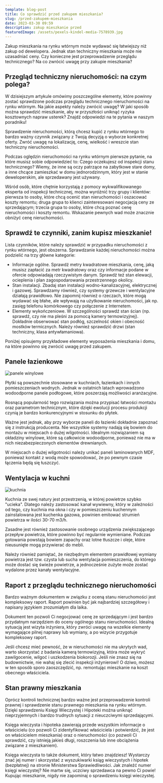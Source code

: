 ```yaml
---
template: blog-post
title: Co sprawdzić przed zakupem mieszkania?
slug: /przed-zakupem-mieszkania
date: 2023-03-30 09:59
description: zakup mieszkanie przed
featuredImage: /assets/pexels-kindel-media-7578939.jpg
---
```

Zakup mieszkania na rynku wtórnym może wydawać się łatwiejszy niż zakup od dewelopera. Jednak stan techniczny mieszkania może nie uzasadniać ceny. Czy konieczne jest przeprowadzenie przeglądu technicznego? Na co zwrócić uwagę przy zakupie mieszkania?

## Przegląd techniczny nieruchomości: na czym polega?

W dzisiejszym artykule omówimy poszczególne elementy, które powinny zostać sprawdzone podczas przeglądu technicznego nieruchomości na rynku wtórnym. Na jakie aspekty należy zwrócić uwagę? W jaki sposób można sprawdzić mieszkanie, aby w przyszłości uniknąć ryzyka kosztownych napraw usterek? Znajdź odpowiedzi na te pytania w naszym poradniku!

Sprawdzenie nieruchomości, którą chcesz kupić z rynku wtórnego to bardzo ważny czynnik związany z Twoją decyzją o wyborze konkretnej oferty. Zwróć uwagę na lokalizację, cenę, wielkość i wreszcie stan techniczny nieruchomości.

Podczas oględzin nieruchomości na rynku wtórnym pierwsze pytanie, na które musisz sobie odpowiedzieć to: Czego oczekujesz od inspekcji stanu technicznego? Wiemy, że inne są oczy patrzące na zabytkowe stare domy, a inne chcące zamieszkać w domu jednorodzinnym, który jest w stanie deweloperskim, ale sprzedawany jest używany.

Wśród osób, które chętnie korzystają z pomocy wykwalifikowanego eksperta od inspekcji technicznej, można wyróżnić trzy grupy i klientów: pierwsza to osoby, które chcą ocenić stan nieruchomości i oszacować koszty remontu; druga grupa to klienci zainteresowani negocjacją ceny ze sprzedającym; trzecia grupa to osoby, które chcą poznać cenę nieruchomości i koszty remontu. Wskazanie pewnych wad może znacznie obniżyć cenę nieruchomości.

## Sprawdź te czynniki, zanim kupisz mieszkanie!

Lista czynników, które należy sprawdzić w przypadku nieruchomości z rynku wtórnego, jest obszerna. Sprawdzanie każdej nieruchomości można podzielić na trzy główne kategorie:

* Informacje ogólne. Sprawdź metry kwadratowe mieszkania, cenę, jaką musisz zapłacić za metr kwadratowy oraz czy informacje podane w ofercie odpowiadają rzeczywistym danym. Sprawdź też stan elewacji, ocieplenia i plan zagospodarowania przestrzennego okolicy.
* Stan instalacji. Zbadaj stan instalacji wodno-kanalizacyjnej, elektrycznej i gazowej. Sprawdzamy również, czy systemy grzewcze i wentylacyjne działają prawidłowo. Nie zapomnij również o rzeczach, które mogą wydawać się błahe, ale wpływają na użytkowanie nieruchomości, jak np. zasięg telefonu komórkowego czy połączenie z Internetem.
* Elementy wykończeniowe. W szczególności sprawdź stan ścian (np. sprawdź, czy nie ma pleśni za pomocą kamery termowizyjnej). Dokładnie obserwować stan podłóg, szczelność okien i obecność mostków termicznych. Należy również sprawdzić drzwi (stan techniczny, klasa antywłamaniowa).

Poniżej opisujemy przykładowe elementy wyposażenia mieszkania i domu, na które powinno się zwrócić uwagę przed zakupem.

## Panele łazienkowe

![panele winylowe](/assets/panele-winylowe-w-lazience2-2048x1448.jpg)

Płytki są powszechnie stosowane w kuchniach, łazienkach i innych pomieszczeniach wodnych. Jednak w ostatnich latach wprowadzono wodoodporne panele podłogowe, które poszerzają możliwości aranżacyjne.

Rosnącą popularność tego rozwiązania można przypisać łatwości montażu oraz parametrom technicznym, które dzięki ewolucji procesu produkcji czynią je bardzo konkurencyjnymi w stosunku do płytek.

Ważne jest jednak, aby przy wyborze paneli do łazienki dokładnie zapoznać się z instrukcją producenta. Nie wszystkie systemy nadają się bowiem do montażu w miejscach o dużej wilgotności. Idealnym rozwiązaniem są okładziny winylowe, które są całkowicie wodoodporne, ponieważ nie ma w nich niezabezpieczonych elementów drewnianych.

W miejscach o dużej wilgotności należy unikać paneli laminowanych MDF, ponieważ kontakt z wodą może spowodować, że po pewnym czasie łączenia będą się łuszczyć.

## Wentylacja w kuchni

![kuchnia](/assets/wentylacja-w-kuchni-okap-kratka-wentylacyjna-i-mozliwe-problemy-114082.jpg)

Kuchnia ze swej natury jest przestrzenią, w której powietrze szybko "ucieka". Dlatego należy zastosować kanał wywiewny, który w zależności od tego, czy kuchnia ma okna i czy w pomieszczeniu kuchennym zainstalowana jest kuchenka gazowa, powinien emitować strumień powietrza w ilości 30-70 m3/h.

Zasadne jest również zastosowanie osobnego urządzenia zwiększającego przepływ powietrza, które powinno być regularnie wymieniane. Podczas gotowania powstają bowiem zapachy oraz lotne tłuszcze i oleje, które nieusunięte mogą przywierać do mebli.

Należy również pamiętać, że niezbędnym elementem prawidłowej wymiany powietrza jest tzw. czysta lub sucha wentylacja pomieszczenia, do którego może dostać się świeże powietrze, a jednocześnie zużyte może zostać wydalone przez kanały wentylacyjne.

## Raport z przeglądu technicznego nieruchomości

Bardzo ważnym dokumentem w związku z oceną stanu nieruchomości jest kompleksowy raport. Raport powinien być jak najbardziej szczegółowy i napisany językiem zrozumiałym dla laika.

Dokument ten pozwoli Ci negocjować cenę ze sprzedającym i jest bardzo przydatnym narzędziem do oceny ogólnego stanu nieruchomości. Idealną sytuacją jest wizyta inżyniera, który zwróci uwagę na wszelkie elementy wymagające pilnej naprawy lub wymiany, a po wizycie przygotuje kompleksowy raport.

Jeśli chcesz mieć pewność, że w nieruchomości nie ma ukrytych wad, warto skorzystać z badania kamerą termowizyjną, która może wykryć zawilgocenie, wilgoć i uszkodzenia biokorozji. Jeśli nie znasz się na budownictwie, nie wahaj się zlecić inspekcji inżynierowi! O dziwo, możesz w ten sposób sporo zaoszczędzić, np. remontując mieszkanie na koszt obecnego właściciela.

## Stan prawny mieszkania

Oprócz kontroli technicznej bardzo ważne jest przeprowadzenie kontroli prawnej i sprawdzenie stanu prawnego mieszkania na rynku wtórnym. Dzięki sprawdzeniu Księgi Wieczystej i Hipoteki można uniknąć nieprzyjemnych i bardzo trudnych sytuacji z nieuczciwymi sprzedającymi.

Księga wieczysta i hipoteka zawierają przede wszystkim informacje o właścicielu (co pozwoli Ci zidentyfikować właściciela i potwierdzić, że jest on właścicielem mieszkania) oraz o nieruchomości (co pozwoli Ci sprawdzić, czy istnieją jakieś długi, roszczenia lub inne obciążenia związane z mieszkaniem).

Księga wieczysta to także dokument, który łatwo znajdziesz! Wystarczy znać jej numer i skorzystać z wyszukiwarki ksiąg wieczystych i hipotek (bezpłatnej) na stronie Ministerstwa Sprawiedliwości. Jak znaleźć numer księgi wieczystej? Nie martw się, uczciwy sprzedawca na pewno Ci powie! Kupując mieszkanie, nigdy nie zapominaj o sprawdzeniu księgi wieczystej.